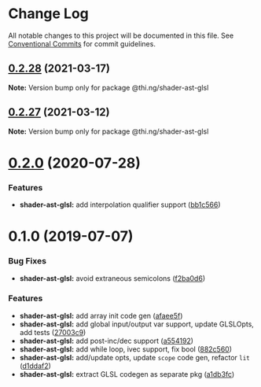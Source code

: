 # Change Log

All notable changes to this project will be documented in this file.
See [Conventional Commits](https://conventionalcommits.org) for commit guidelines.

## [0.2.28](https://github.com/thi-ng/umbrella/compare/@thi.ng/shader-ast-glsl@0.2.27...@thi.ng/shader-ast-glsl@0.2.28) (2021-03-17)

**Note:** Version bump only for package @thi.ng/shader-ast-glsl





## [0.2.27](https://github.com/thi-ng/umbrella/compare/@thi.ng/shader-ast-glsl@0.2.26...@thi.ng/shader-ast-glsl@0.2.27) (2021-03-12)

**Note:** Version bump only for package @thi.ng/shader-ast-glsl





# [0.2.0](https://github.com/thi-ng/umbrella/compare/@thi.ng/shader-ast-glsl@0.1.39...@thi.ng/shader-ast-glsl@0.2.0) (2020-07-28)


### Features

* **shader-ast-glsl:** add interpolation qualifier support ([bb1c566](https://github.com/thi-ng/umbrella/commit/bb1c56621701bd66cc56062cd258a63c64c029d2))





# 0.1.0 (2019-07-07)

### Bug Fixes

* **shader-ast-glsl:** avoid extraneous semicolons ([f2ba0d6](https://github.com/thi-ng/umbrella/commit/f2ba0d6))

### Features

* **shader-ast-glsl:** add array init code gen ([afaee5f](https://github.com/thi-ng/umbrella/commit/afaee5f))
* **shader-ast-glsl:** add global input/output var support, update GLSLOpts, add tests ([27003c9](https://github.com/thi-ng/umbrella/commit/27003c9))
* **shader-ast-glsl:** add post-inc/dec support ([a554192](https://github.com/thi-ng/umbrella/commit/a554192))
* **shader-ast-glsl:** add while loop, ivec support, fix bool ([882c560](https://github.com/thi-ng/umbrella/commit/882c560))
* **shader-ast-glsl:** add/update opts, update `scope` code gen, refactor `lit` ([d1ddaf2](https://github.com/thi-ng/umbrella/commit/d1ddaf2))
* **shader-ast-glsl:** extract GLSL codegen as separate pkg ([a1db3fc](https://github.com/thi-ng/umbrella/commit/a1db3fc))

